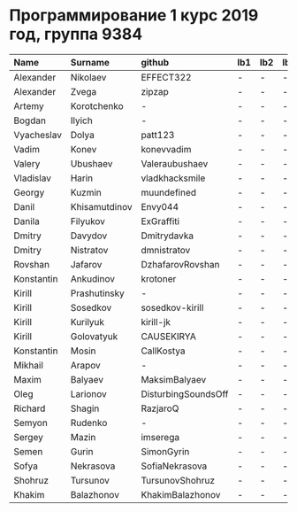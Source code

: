 # Программирование 1 курс 2019 год, группа 9384
|Name| Surname| github| lb1| lb2| lb3 |lb4|
|:-|:-|:-|:-|:-|:-|:-|
|Alexander|Nikolaev|EFFECT322|-|-|-|-|
|Alexander|Zvega|zipzap|-|-|-|-|
|Artemy|Korotchenko|-|-|-|-|-|
|Bogdan|Ilyich|-|-|-|-|-|
|Vyacheslav|Dolya|patt123|-|-|-|-|
|Vadim |Konev|konevvadim|-|-|-|-|
|Valery|Ubushaev|Valeraubushaev|-|-|-|-|
|Vladislav|Harin|vladkhacksmile|-|-|-|-|
|Georgy|Kuzmin|muundefined|-|-|-|-|
|Danil|Khisamutdinov|Envy044|-|-|-|-|
|Danila|Filyukov|ExGraffiti|-|-|-|-|
|Dmitry|Davydov|Dmitrydavka|-|-|-|-|
|Dmitry|Nistratov|dmnistratov|-|-|-|-|
|Rovshan|Jafarov|DzhafarovRovshan|-|-|-|-|
|Konstantin|Ankudinov|krotoner|-|-|-|-|
|Kirill|Prashutinsky|-|-|-|-|-|
|Kirill|Sosedkov|sosedkov-kirill|-|-|-|-|
|Kirill|Kurilyuk|kirill-jk|-|-|-|-|
|Kirill|Golovatyuk|CAUSEKIRYA|-|-|-|-|
|Konstantin|Mosin|CallKostya|-|-|-|-|
|Mikhail|Arapov|-|-|-|-|-|
|Maxim|Balyaev|MaksimBalyaev|-|-|-|-|
|Oleg|Larionov|DisturbingSoundsOff|-|-|-|-|
|Richard|Shagin|RazjaroQ|-|-|-|-|
|Semyon|Rudenko|-|-|-|-|-|
|Sergey|Mazin|imserega |-|-|-|-|
|Semen|Gurin|SimonGyrin|-|-|-|-|
|Sofya|Nekrasova|SofiaNekrasova|-|-|-|-|
|Shohruz|Tursunov|TursunovShohruz|-|-|-|-|
|Khakim|Balazhonov|KhakimBalazhonov|-|-|-|-|
